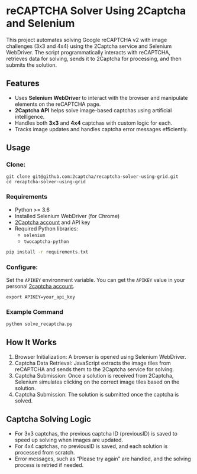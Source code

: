 # reCAPTCHA Solver Using 2Captcha and Selenium

This project automates solving Google reCAPTCHA v2 with image challenges (3x3 and 4x4) using the 2Captcha service and Selenium WebDriver. The script programmatically interacts with reCAPTCHA, retrieves data for solving, sends it to 2Captcha for processing, and then submits the solution.

## Features

- Uses **Selenium WebDriver** to interact with the browser and manipulate elements on the reCAPTCHA page.
- **2Captcha API** helps solve image-based captchas using artificial intelligence.
- Handles both **3x3** and **4x4** captchas with custom logic for each.
- Tracks image updates and handles captcha error messages efficiently.

## Usage

### Clone:

```
git clone git@github.com:2captcha/recaptcha-solver-using-grid.git
cd recaptcha-solver-using-grid
```

### Requirements

- Python >= 3.6
- Installed Selenium WebDriver (for Chrome)
- [2Captcha account][2captcha] and API key
- Required Python libraries:
  - `selenium`
  - `twocaptcha-python`
```bash
pip install -r requirements.txt
```

### Configure:

Set the `APIKEY` environment variable. You can get the `APIKEY` value in your personal [2captcha account][2captcha].

`export APIKEY=your_api_key`

### Example Command
```bash
python solve_recaptcha.py
```

## How It Works

1. Browser Initialization: A browser is opened using Selenium WebDriver.
2. Captcha Data Retrieval: JavaScript extracts the image tiles from reCAPTCHA and sends them to the 2Captcha service for solving.
3. Captcha Submission: Once a solution is received from 2Captcha, Selenium simulates clicking on the correct image tiles based on the solution.
4. Captcha Submission: The solution is submitted once the captcha is solved.

## Captcha Solving Logic

- For 3x3 captchas, the previous captcha ID (previousID) is saved to speed up solving when images are updated.
- For 4x4 captchas, no previousID is saved, and each solution is processed from scratch.
- Error messages, such as “Please try again” are handled, and the solving process is retried if needed.

<!-- Shared links -->
[2captcha-demo]: https://2captcha.com/demo
[recaptcha-v2-demo]: https://2captcha.com/demo/recaptcha-v2
[2captcha]: https://2captcha.com
[selenium]: https://pypi.org/project/selenium/
[2captcha-python]: https://github.com/2captcha/2captcha-python


